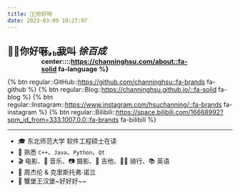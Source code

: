 ```yaml
---
title: 👋🏻你好呀
date: 2023-03-09 10:27:07
---
```


## 👋🏻你好呀，我叫 *徐百成* <span style="float: right; transform: scale(0.7); margin-top: -28px;">{% btn center::::https://channinghsu.com/about::fa-solid fa-language %}</span>

{% btn regular::GitHub::https://github.com/channinghsu::fa-brands fa-github %} 
{% btn regular::Blog::https://channinghsu.github.io/::fa-solid fa-blog %} 
{% btn regular::Instagram::https://www.instagram.com/hsuchanning/::fa-brands fa-instagram %} 
{% btn regular::Bilibili::https://space.bilibili.com/16668992?spm_id_from=333.1007.0.0::fa-brands fa-bilibili %} 

---

- 🎓 东北师范大学 软件工程硕士在读
- 🧠 熟悉 `C++`、`Java`、`Python`、`Qt`
- 🎬 电影、🎵 音乐、📷 摄影、🎸 吉他、🚴‍♂️ 骑行、📚 英语
- 🌟 周杰伦 & 克里斯托弗·诺兰
- 🍔 蟹堡王汉堡~好好好~~
